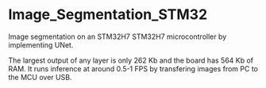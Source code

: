 # Image_Segmentation_STM32
Image segmentation on an STM32H7 STM32H7 microcontroller by implementing UNet.

The largest output of any layer is only 262 Kb and the board has 564 Kb of RAM. It runs inference at around 0.5-1 FPS by transfering images from PC to the MCU over USB.
